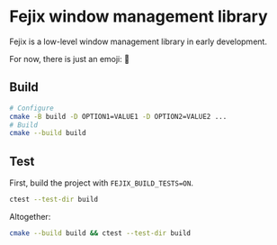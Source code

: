 # Fejix window management library

Fejix is a low-level window management library in early development.

For now, there is just an emoji: 🌸

## Build

```sh
# Configure
cmake -B build -D OPTION1=VALUE1 -D OPTION2=VALUE2 ...
# Build
cmake --build build
```

## Test

First, build the project with `FEJIX_BUILD_TESTS=ON`.

```sh
ctest --test-dir build
```

Altogether:

```sh
cmake --build build && ctest --test-dir build 
```
